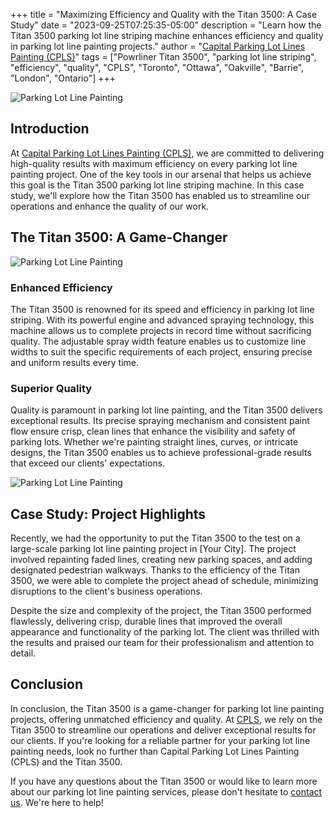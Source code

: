 +++
title = "Maximizing Efficiency and Quality with the Titan 3500: A Case Study"
date = "2023-09-25T07:25:35-05:00"
description = "Learn how the Titan 3500 parking lot line striping machine enhances efficiency and quality in parking lot line painting projects."
author = "[Capital Parking Lot Lines Painting (CPLS)](https://capitalpaintingservices.ca/)"
tags = ["Powrliner Titan 3500", "parking lot line striping", "efficiency", "quality", "CPLS", "Toronto", "Ottawa", "Oakville", "Barrie", "London", "Ontario"]
+++

![Parking Lot Line Painting](/blog/titan29.jpeg "The Titan 3500 powrliner")
## Introduction

At [Capital Parking Lot Lines Painting (CPLS)](https://capitalpaintingservices.ca/), we are committed to delivering high-quality results with maximum efficiency on every parking lot line painting project. One of the key tools in our arsenal that helps us achieve this goal is the Titan 3500 parking lot line striping machine. In this case study, we'll explore how the Titan 3500 has enabled us to streamline our operations and enhance the quality of our work.

## The Titan 3500: A Game-Changer
![Parking Lot Line Painting](/blog/titan2.jpeg "The Titan 3500: A Game-Changer")

### Enhanced Efficiency

The Titan 3500 is renowned for its speed and efficiency in parking lot line striping. With its powerful engine and advanced spraying technology, this machine allows us to complete projects in record time without sacrificing quality. The adjustable spray width feature enables us to customize line widths to suit the specific requirements of each project, ensuring precise and uniform results every time.

### Superior Quality

Quality is paramount in parking lot line painting, and the Titan 3500 delivers exceptional results. Its precise spraying mechanism and consistent paint flow ensure crisp, clean lines that enhance the visibility and safety of parking lots. Whether we're painting straight lines, curves, or intricate designs, the Titan 3500 enables us to achieve professional-grade results that exceed our clients' expectations.

![Parking Lot Line Painting](/blog/titan.jpeg "The Titan 3500 Powrliner")

## Case Study: Project Highlights

Recently, we had the opportunity to put the Titan 3500 to the test on a large-scale parking lot line painting project in [Your City]. The project involved repainting faded lines, creating new parking spaces, and adding designated pedestrian walkways. Thanks to the efficiency of the Titan 3500, we were able to complete the project ahead of schedule, minimizing disruptions to the client's business operations.

Despite the size and complexity of the project, the Titan 3500 performed flawlessly, delivering crisp, durable lines that improved the overall appearance and functionality of the parking lot. The client was thrilled with the results and praised our team for their professionalism and attention to detail.

## Conclusion

In conclusion, the Titan 3500 is a game-changer for parking lot line painting projects, offering unmatched efficiency and quality. At [CPLS](https://capitalpaintingservices.ca/), we rely on the Titan 3500 to streamline our operations and deliver exceptional results for our clients. If you're looking for a reliable partner for your parking lot line painting needs, look no further than Capital Parking Lot Lines Painting (CPLS) and the Titan 3500.

If you have any questions about the Titan 3500 or would like to learn more about our parking lot line painting services, please don't hesitate to [contact us](https://capitalpaintingservices.ca/). We're here to help!
